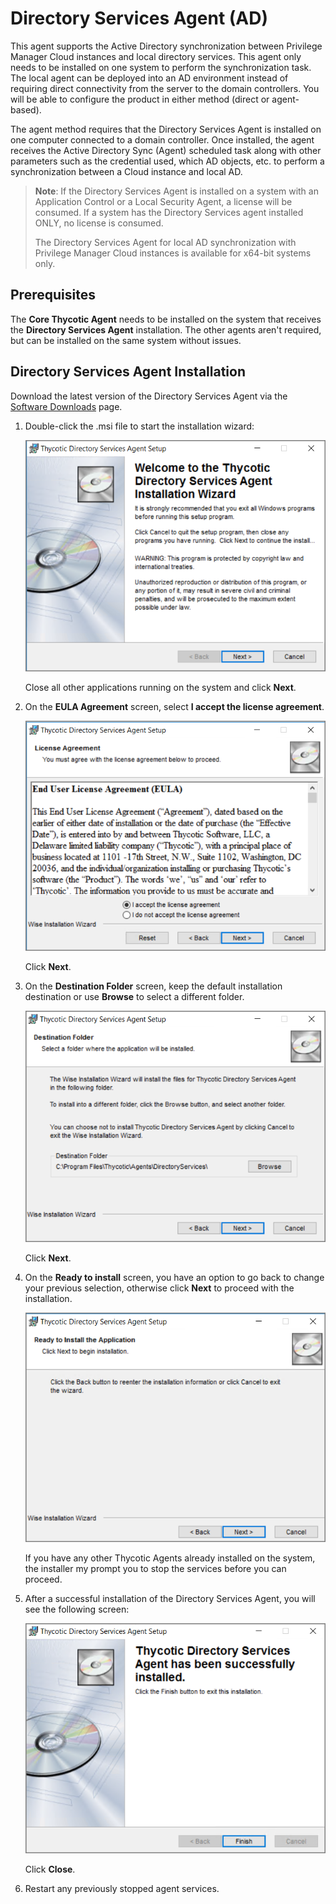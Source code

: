 [title]: # (Directory Services Agent)
[tags]: # (endpoint,installation)
[priority]: # (1604)
# Directory Services Agent (AD)

This agent supports the Active Directory synchronization between Privilege Manager Cloud instances and local directory services. This agent only needs to be installed on one system to perform the synchronization task. The local agent can be deployed into an AD environment instead of requiring direct connectivity from the server to the domain controllers. You will be able to configure the product in either method (direct or agent-based).

The agent method requires that the Directory Services Agent is installed on one computer connected to a domain controller. Once installed, the agent receives the Active Directory Sync (Agent) scheduled task along with other parameters such as the credential used, which AD objects, etc. to perform a synchronization between a Cloud instance and local AD.

>**Note**: If the Directory Services Agent is installed on a system with an Application Control or a Local Security Agent, a license will be consumed. If a system has the Directory Services agent installed ONLY, no license is consumed.
>
>The Directory Services Agent for local AD synchronization with Privilege Manager Cloud instances is available for x64-bit systems only.

## Prerequisites

The __Core Thycotic Agent__ needs to be installed on the system that receives the __Directory Services Agent__ installation. The other agents aren't required, but can be installed on the same system without issues.

## Directory Services Agent Installation

Download the latest version of the Directory Services Agent via the [Software Downloads](../sw-downloads.md) page.

1. Double-click the .msi file to start the installation wizard:

   ![wizard 1](images/dsa/dsa-1.png "Directory Services Agent installation wizard welcome page")

   Close all other applications running on the system and click __Next__.
1. On the __EULA Agreement__ screen, select __I accept the license agreement__.

   ![eula 1](images/dsa/dsa-2.png "End user license agreement page")

   Click __Next__.
1. On the __Destination Folder__ screen, keep the default installation destination or use __Browse__ to select a different folder.

   ![destination](images/dsa/dsa-3.png "Installation destination page")

   Click __Next__.
1. On the __Ready to install__ screen, you have an option to go back to change your previous selection, otherwise click __Next__ to proceed with the installation.

   ![ready](images/dsa/dsa-4.png "Ready to install page")

   If you have any other Thycotic Agents already installed on the system, the installer my prompt you to stop the services before you can proceed.
1. After a successful installation of the Directory Services Agent, you will see the following screen:

   ![wizard 1](images/dsa/dsa-5.png "Installation complete page")

   Click __Close__.
1. Restart any previously stopped agent services.
